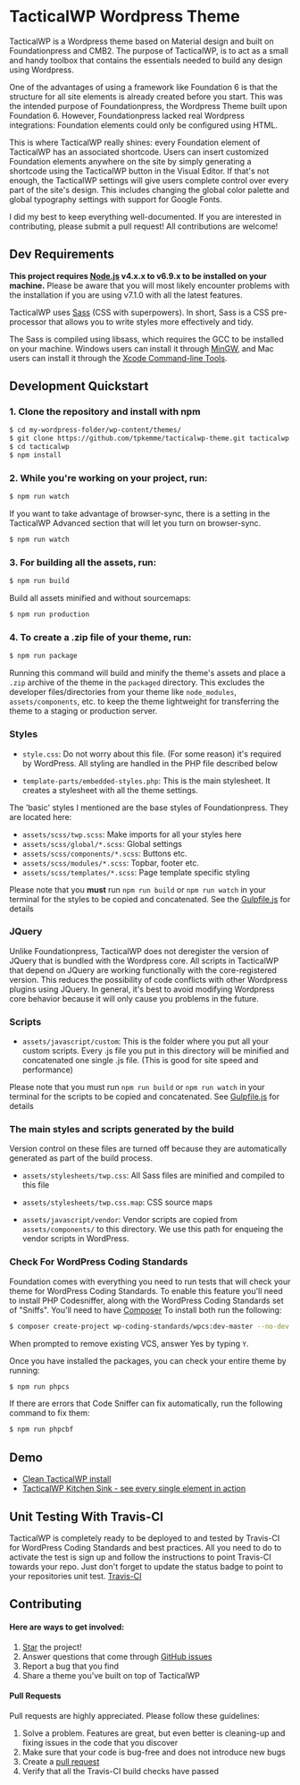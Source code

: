 # TacticalWP Wordpress Theme

TacticalWP is a Wordpress theme based on Material design and built on Foundationpress and CMB2. The purpose of TacticalWP, is to act as a small and handy toolbox that contains the essentials needed to build any design using Wordpress.

One of the advantages of using a framework like Foundation 6 is that the structure for all site elements is already created before you start.  This was the intended purpose of Foundationpress, the Wordpress Theme built upon Foundation 6.  However, Foundationpress lacked real Wordpress integrations: Foundation elements could only be configured using HTML.

This is where TacticalWP really shines: every Foundation element of TacticalWP has an associated shortcode.  Users can insert customized Foundation elements anywhere on the site by simply generating a shortcode using the TacticalWP button in the Visual Editor.  If that's not enough, the TacticalWP settings will give users complete control over every part of the site's design.  This includes changing the global color palette and global typography settings with support for Google Fonts.

I did my best to keep everything well-documented.  If you are interested in contributing, please submit a pull request!  All contributions are welcome!

## Dev Requirements

**This project requires [Node.js](http://nodejs.org) v4.x.x to v6.9.x to be installed on your machine.** Please be aware that you will most likely encounter problems with the installation if you are using v7.1.0 with all the latest features.

TacticalWP uses [Sass](http://Sass-lang.com/) (CSS with superpowers). In short, Sass is a CSS pre-processor that allows you to write styles more effectively and tidy.

The Sass is compiled using libsass, which requires the GCC to be installed on your machine. Windows users can install it through [MinGW](http://www.mingw.org/), and Mac users can install it through the [Xcode Command-line Tools](http://osxdaily.com/2014/02/12/install-command-line-tools-mac-os-x/).

## Development Quickstart

### 1. Clone the repository and install with npm
```bash
$ cd my-wordpress-folder/wp-content/themes/
$ git clone https://github.com/tpkemme/tacticalwp-theme.git tacticalwp
$ cd tacticalwp
$ npm install
```

### 2. While you're working on your project, run:

```bash
$ npm run watch
```

If you want to take advantage of browser-sync, there is a setting in the TacticalWP
Advanced section that will let you turn on browser-sync.
```bash
$ npm run watch
```

### 3. For building all the assets, run:

```bash
$ npm run build
```

Build all assets minified and without sourcemaps:
```bash
$ npm run production
```

### 4. To create a .zip file of your theme, run:

```bash
$ npm run package
```

Running this command will build and minify the theme's assets and place a `.zip` archive of the theme in the `packaged` directory. This excludes the developer files/directories from your theme like `node_modules`, `assets/components`, etc. to keep the theme lightweight for transferring the theme to a staging or production server.

### Styles

 * `style.css`: Do not worry about this file. (For some reason) it's required by WordPress. All styling are handled in the PHP file described below

 * `template-parts/embedded-styles.php`: This is the main stylesheet.  It creates a stylesheet with all the theme settings.

 The 'basic' styles I mentioned are the base styles of Foundationpress.  They are located here:

 * `assets/scss/twp.scss`: Make imports for all your styles here
 * `assets/scss/global/*.scss`: Global settings
 * `assets/scss/components/*.scss`: Buttons etc.
 * `assets/scss/modules/*.scss`: Topbar, footer etc.
 * `assets/scss/templates/*.scss`: Page template specific styling

Please note that you **must** run `npm run build` or `npm run watch` in your terminal for the styles to be copied and concatenated. See the [Gulpfile.js](https://github.com/tpkemme/tacticalwp-theme/blob/master/gulpfile.js) for details

### JQuery

Unlike Foundationpress, TacticalWP does not deregister the version of JQuery that is bundled with the Wordpress core.  All scripts in TacticalWP that depend on JQuery are working functionally with the core-registered version.  This reduces the possibility of code conflicts with other Wordpress plugins using JQuery.  In general, it's best to avoid modifying Wordpress core behavior because it will only cause you problems in the future.

### Scripts

* `assets/javascript/custom`: This is the folder where you put all your custom scripts. Every .js file you put in this directory will be minified and concatenated one single .js file. (This is good for site speed and performance)

Please note that you must run `npm run build` or `npm run watch` in your terminal for the scripts to be copied and concatenated. See [Gulpfile.js](https://github.com/tpkemme/tacticalwp-theme/blob/master/gulpfile.js) for details

### The main styles and scripts generated by the build

Version control on these files are turned off because they are automatically generated as part of the build process.

* `assets/stylesheets/twp.css`: All Sass files are minified and compiled to this file
* `assets/stylesheets/twp.css.map`: CSS source maps

* `assets/javascript/vendor`: Vendor scripts are copied from `assets/components/` to this directory. We use this path for enqueing the vendor scripts in WordPress.

### Check For WordPress Coding Standards

Foundation comes with everything you need to run tests that will check your theme for WordPress Coding Standards. To enable this feature you'll need to install PHP Codesniffer, along with the WordPress Coding Standards set of "Sniffs". You'll need to have [Composer](https://getcomposer.org/) To install both run the following:
```bash
$ composer create-project wp-coding-standards/wpcs:dev-master --no-dev
```
When prompted to remove existing VCS, answer Yes by typing `Y`.

Once you have installed the packages, you can check your entire theme by running:
```bash
$ npm run phpcs
```

If there are errors that Code Sniffer can fix automatically, run the following command to fix them:
```bash
$ npm run phpcbf
```

## Demo

* [Clean TacticalWP install](https://tacticalwp.com/)
* [TacticalWP Kitchen Sink - see every single element in action](https://tacticalwp.com/features/)

## Unit Testing With Travis-CI

TacticalWP is completely ready to be deployed to and tested by Travis-CI for WordPress Coding Standards and best practices. All you need to do to activate the test is sign up and follow the instructions to point Travis-CI towards your repo. Just don't forget to update the status badge to point to your repositories unit test.
[Travis-CI](https://travis-ci.org/)

## Contributing
#### Here are ways to get involved:

1. [Star](https://github.com/tpkemme/tacticalwp-theme/stargazers) the project!
2. Answer questions that come through [GitHub issues](https://github.com/tpkemme/tacticalwp-theme/issues)
3. Report a bug that you find
4. Share a theme you've built on top of TacticalWP

#### Pull Requests

Pull requests are highly appreciated. Please follow these guidelines:

1. Solve a problem. Features are great, but even better is cleaning-up and fixing issues in the code that you discover
2. Make sure that your code is bug-free and does not introduce new bugs
3. Create a [pull request](https://help.github.com/articles/creating-a-pull-request)
4. Verify that all the Travis-CI build checks have passed
